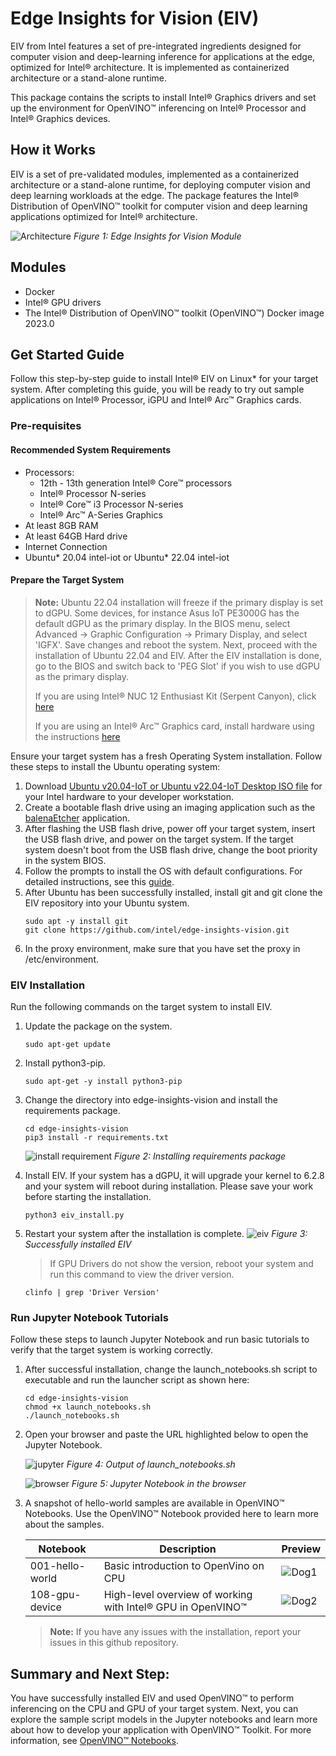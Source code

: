 # Edge Insights for Vision (EIV)
EIV from Intel features a set of pre-integrated ingredients designed for computer vision and deep-learning inference for applications at the edge, optimized for Intel® architecture. It is implemented as containerized architecture or a stand-alone runtime.

This package contains the scripts to install Intel® Graphics drivers and set up the environment for OpenVINO™ inferencing on Intel® Processor and Intel® Graphics devices.

## How it Works
EIV is a set of pre-validated modules, implemented as a containerized architecture or a stand-alone runtime, for deploying computer vision and deep learning workloads at the edge. The package features the Intel® Distribution of OpenVINO™ toolkit for computer vision and deep learning applications optimized for Intel® architecture.

![Architecture](/images/Architecture.png)
*Figure 1: Edge Insights for Vision Module*

## Modules
* Docker
* Intel® GPU drivers
* The Intel® Distribution of OpenVINO™ toolkit (OpenVINO™) Docker image 2023.0


## Get Started Guide
Follow this step-by-step guide to install Intel® EIV on Linux* for your target system. After completing this guide, you will be ready to try out sample applications on Intel® Processor, iGPU and Intel® Arc™ Graphics cards.

### Pre-requisites
#### Recommended System Requirements
- Processors:
  -  12th - 13th generation Intel® Core™ processors
  -  Intel® Processor N-series
  -  Intel® Core™ i3 Processor N-series
  -  Intel® Arc™ A-Series Graphics
- At least 8GB RAM
- At least 64GB Hard drive
- Internet Connection
- Ubuntu* 20.04 intel-iot or Ubuntu* 22.04 intel-iot

#### Prepare the Target System
>**Note:**
>Ubuntu 22.04 installation will freeze if the primary display is set to dGPU. Some devices, for instance Asus IoT PE3000G has the default dGPU as the primary display. In the BIOS menu, select Advanced -> Graphic Configuration -> Primary Display, and select 'IGFX'. Save changes and reboot the system. Next, proceed with the installation of Ubuntu 22.04 and EIV. After the EIV installation is done, go to the BIOS and switch back to 'PEG Slot' if you wish to use dGPU as the primary display.
>
>If you are using Intel® NUC 12 Enthusiast Kit (Serpent Canyon), click [here](/Serpent_Canyon.md)
>
>If you are using an Intel® Arc™ Graphics card, install hardware using the instructions [here](https://www.intel.in/content/www/in/en/support/articles/000091128/graphics.html?erpm_id=1886163_ts1684118208092)

Ensure your target system has a fresh Operating System installation. Follow these steps to install the Ubuntu operating system:
1. Download [Ubuntu v20.04-IoT or Ubuntu v22.04-IoT Desktop ISO file](https://ubuntu.com/download/iot/intel-iot) for your Intel hardware to your developer workstation.
2. Create a bootable flash drive using an imaging application such as the [balenaEtcher](https://etcher.balena.io/) application.
3. After flashing the USB flash drive, power off your target system, insert the USB flash drive, and power on the target system. If the target system doesn't boot from the USB flash drive, change the boot priority in the system BIOS.
4. Follow the prompts to install the OS with default configurations. For detailed instructions, see this [guide](https://ubuntu.com/tutorials/tutorial-install-ubuntu-desktop#1-overview).
5. After Ubuntu has been successfully installed, install git and git clone the EIV repository into your Ubuntu system.
    ```
    sudo apt -y install git
    git clone https://github.com/intel/edge-insights-vision.git
    ```
6. In the proxy environment, make sure that you have set the proxy in /etc/environment.

### EIV Installation
Run the following commands on the target system to install EIV.
1. Update the package on the system.
    ```
    sudo apt-get update
    ```
2. Install python3-pip.
    ```
    sudo apt-get -y install python3-pip
    ```
3. Change the directory into edge-insights-vision and install the requirements package.
    ```
    cd edge-insights-vision
    pip3 install -r requirements.txt
    ```
    ![install requirement](/images/install_requirement.png)
    *Figure 2: Installing requirements package*
    
4. Install EIV. If your system has a dGPU, it will upgrade your kernel to 6.2.8 and your system will reboot during installation. Please save your work before starting the installation.
    ```
    python3 eiv_install.py
    ```
5. Restart your system after the installation is complete.
    ![eiv](/images/install_successfull.png)
    *Figure 3: Successfully installed EIV*
    
   > If GPU Drivers do not show the version, reboot your system and run this command to view the driver version.
   ```shell
   clinfo | grep 'Driver Version'
   ```   
### Run Jupyter Notebook Tutorials
Follow these steps to launch Jupyter Notebook and run basic tutorials to verify that the target system is working correctly. 

1. After successful installation, change the launch_notebooks.sh script to executable and run the launcher script as shown here:
   ```shell
   cd edge-insights-vision
   chmod +x launch_notebooks.sh
   ./launch_notebooks.sh
   ```
2. Open your browser and paste the URL highlighted below to open the Jupyter Notebook. 

    ![jupyter](/images/example_jupyter.png)
    *Figure 4: Output of launch_notebooks.sh*

    ![browser](/images/jupyter_browser.png)
    *Figure 5: Jupyter Notebook in the browser*

3. A snapshot of hello-world samples are available in OpenVINO™ Notebooks. Use the OpenVINO™ Notebook provided here to learn more about the samples.

    | Notebook | Description | Preview |
    | -------- | ----------- | ------- |
    | 001-hello-world | Basic introduction to OpenVino on CPU | ![Dog1](/images/Dog_Sample_1.png) |
    | 108-gpu-device | High-level overview of working with Intel® GPU in OpenVINO™ | ![Dog2](/images/Dog_Sample_2.png) |
    > **Note:** 
    > If you have any issues with the installation, report your issues in this github repository.

## Summary and Next Step:
You have successfully installed EIV and used OpenVINO™ to perform inferencing on the CPU and GPU of your target system. 
Next, you can explore the sample script models in the Jupyter notebooks and learn more about how to develop your application with OpenVINO™ Toolkit. For more information, see [OpenVINO™ Notebooks](https://github.com/openvinotoolkit/openvino_notebooks). 
